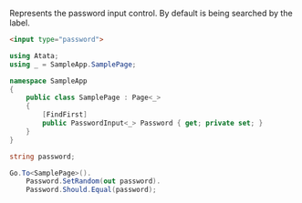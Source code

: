 Represents the password input control. By default is being searched by the label.

```html
<input type="password">
```
```cs
using Atata;
using _ = SampleApp.SamplePage;

namespace SampleApp
{
    public class SamplePage : Page<_>
    {
        [FindFirst]
        public PasswordInput<_> Password { get; private set; }
    }
}
```
```cs
string password;

Go.To<SamplePage>().
    Password.SetRandom(out password).
    Password.Should.Equal(password);
```